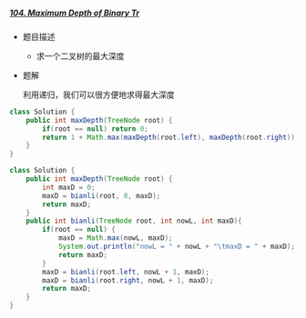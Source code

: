 ##### [104. Maximum Depth of Binary Tr](https://leetcode-cn.com/problems/maximum-depth-of-binary-tree)

- 题目描述

  - 求一个二叉树的最大深度

- 题解

   利用递归，我们可以很方便地求得最大深度

```java
class Solution {
    public int maxDepth(TreeNode root) {
        if(root == null) return 0;
        return 1 + Math.max(maxDepth(root.left), maxDepth(root.right));
    } 
}
```

```java
class Solution {
    public int maxDepth(TreeNode root) {
        int maxD = 0;
        maxD = bianli(root, 0, maxD);
        return maxD;
    }
    public int bianli(TreeNode root, int nowL, int maxD){
        if(root == null) {
            maxD = Math.max(nowL, maxD);
            System.out.println("nowL = " + nowL + "\tmaxD = " + maxD);
            return maxD;
        }
        maxD = bianli(root.left, nowL + 1, maxD);
        maxD = bianli(root.right, nowL + 1, maxD);
        return maxD;
    }
}
```

